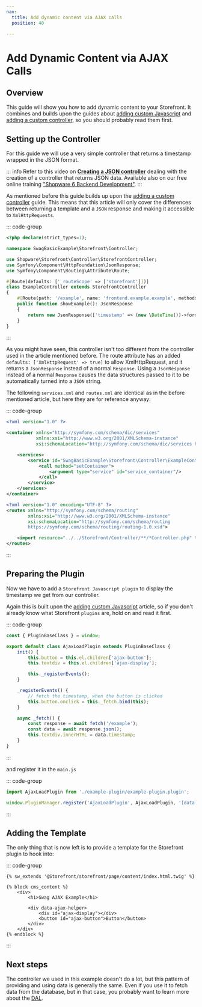 ```yaml
---
nav:
  title: Add dynamic content via AJAX calls
  position: 40

---
```


# Add Dynamic Content via AJAX Calls

## Overview

This guide will show you how to add dynamic content to your Storefront.
It combines and builds upon the guides about [adding custom Javascript](add-custom-javascript) and [adding a custom controller](add-custom-controller), so you should probably read them first.

## Setting up the Controller

For this guide we will use a very simple controller that returns a timestamp wrapped in the JSON format.

::: info
Refer to this video on **[Creating a JSON controller](https://www.youtube.com/watch?v=VzREUDdpZ3E)** dealing with the creation of a controller that returns JSON data.
Available also on our free online training ["Shopware 6 Backend Development"](https://academy.shopware.com/courses/shopware-6-backend-development-with-jisse-reitsma).
:::

As mentioned before this guide builds up upon the [adding a custom controller](add-custom-controller) guide.
This means that this article will only cover the differences between returning a template and a `JSON` response and making it accessible to `XmlHttpRequests`.

::: code-group

```php [PLUGIN_ROOT/Storefront/Controller/ExampleController.php]
<?php declare(strict_types=1);

namespace SwagBasicExample\Storefront\Controller;

use Shopware\Storefront\Controller\StorefrontController;
use Symfony\Component\HttpFoundation\JsonResponse;
use Symfony\Component\Routing\Attribute\Route;

#[Route(defaults: ['_routeScope' => ['storefront']])]
class ExampleController extends StorefrontController
{
    #[Route(path: '/example', name: 'frontend.example.example', methods: ['GET'], defaults: ['XmlHttpRequest' => 'true'])]
    public function showExample(): JsonResponse
    {
        return new JsonResponse(['timestamp' => (new \DateTime())->format(\DateTimeInterface::W3C)]);
    }
}
```

:::

As you might have seen, this controller isn't too different from the controller used in the article mentioned before.
The route attribute has an added `defaults: ['XmlHttpRequest' => true]` to allow XmlHttpRequest, and it returns a `JsonResponse` instead of a normal `Response`.
Using a `JsonResponse` instead of a normal `Response` causes the data structures passed to it to be automatically turned into a `JSON` string.

The following `services.xml` and `routes.xml` are identical as in the before mentioned article, but here they are for reference anyway:

::: code-group

```xml [PLUGIN_ROOT/src/Resources/config/services.xml]
<?xml version="1.0" ?>

<container xmlns="http://symfony.com/schema/dic/services" 
           xmlns:xsi="http://www.w3.org/2001/XMLSchema-instance"
           xsi:schemaLocation="http://symfony.com/schema/dic/services http://symfony.com/schema/dic/services/services-1.0.xsd">

    <services>
        <service id="SwagBasicExample\Storefront\Controller\ExampleController" public="true">
            <call method="setContainer">
                <argument type="service" id="service_container"/>
            </call>
        </service>
    </services>
</container>
```

```xml [PLUGIN_ROOT/src/Resources/config/routes.xml]
<?xml version="1.0" encoding="UTF-8" ?>
<routes xmlns="http://symfony.com/schema/routing"
        xmlns:xsi="http://www.w3.org/2001/XMLSchema-instance"
        xsi:schemaLocation="http://symfony.com/schema/routing
        https://symfony.com/schema/routing/routing-1.0.xsd">

    <import resource="../../Storefront/Controller/**/*Controller.php" type="attribute" />
</routes>
```

:::

## Preparing the Plugin

Now we have to add a `Storefront Javascript plugin` to display the timestamp we get from our controller.

Again this is built upon the [adding custom Javascript](add-custom-javascript) article, so if you don't already know what Storefront `plugins` are, hold on and read it first.

::: code-group

```javascript [PLUGIN_ROOT/src/Resources/app/storefront/src/example-plugin/example-plugin.plugin.js]
const { PluginBaseClass } = window;

export default class AjaxLoadPlugin extends PluginBaseClass {
    init() {
        this.button = this.el.children['ajax-button'];
        this.textdiv = this.el.children['ajax-display'];

        this._registerEvents();
    }

    _registerEvents() {
        // fetch the timestamp, when the button is clicked
        this.button.onclick = this._fetch.bind(this);
    }

    async _fetch() {
        const response = await fetch('/example');
        const data = await response.json();
        this.textdiv.innerHTML = data.timestamp;
    }
}
```

:::

and register it in the `main.js`

::: code-group

```javascript [PLUGIN_ROOT/src/Resources/app/storefront/src/main.js]
import AjaxLoadPlugin from './example-plugin/example-plugin.plugin';

window.PluginManager.register('AjaxLoadPlugin', AjaxLoadPlugin, '[data-ajax-helper]');
```

:::

## Adding the Template

The only thing that is now left is to provide a template for the Storefront plugin to hook into:

::: code-group

```twig [PLUGIN_ROOT/src/Resources/views/storefront/page/content/index.html.twig]
{% sw_extends '@Storefront/storefront/page/content/index.html.twig' %}

{% block cms_content %}
    <div>
        <h1>Swag AJAX Example</h1>

        <div data-ajax-helper>
            <div id="ajax-display"></div>
            <button id="ajax-button">Button</button>
        </div>
    </div>
{% endblock %}
```

:::

## Next steps

The controller we used in this example doesn't do a lot, but this pattern of providing and using data is generally the same.
Even if you use it to fetch data from the database, but in that case, you probably want to learn more about the [DAL](../../../../concepts/framework/data-abstraction-layer).
